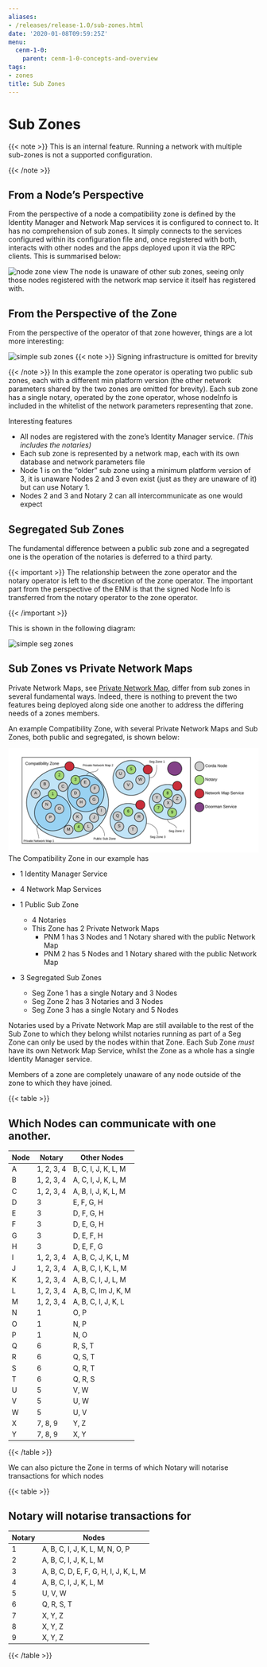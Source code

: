```yaml
---
aliases:
- /releases/release-1.0/sub-zones.html
date: '2020-01-08T09:59:25Z'
menu:
  cenm-1-0:
    parent: cenm-1-0-concepts-and-overview
tags:
- zones
title: Sub Zones
---
```



# Sub Zones

{{< note >}}
This is an internal feature. Running a network with multiple sub-zones is not a supported configuration.

{{< /note >}}

## From a Node’s Perspective

From the perspective of a node a compatibility zone is defined by the Identity Manager and Network Map services it is
configured to connect to. It has no comprehension of sub zones. It simply connects to the services configured within its
configuration file and, once registered with both, interacts with other nodes and the apps deployed upon it via the
RPC clients. This is summarised below:

![node zone view](/en/images/node-zone-view.png "node zone view")
The node is unaware of other sub zones, seeing only those nodes registered with the network map service it itself has
registered with.


## From the Perspective of the Zone

From the perspective of the operator of that zone however, things are a lot more interesting:

![simple sub zones](/en/images/simple-sub-zones.png "simple sub zones")
{{< note >}}
Signing infrastructure is omitted for brevity

{{< /note >}}
In this example the zone operator is operating two public sub zones, each with a different min platform version (the
other network parameters shared by the two zones are omitted for brevity). Each sub zone has a single notary, operated
by the zone operator, whose nodeInfo is included in the whitelist of the network parameters representing that zone.

Interesting features


* All nodes are registered with the zone’s Identity Manager service. *(This includes the notaries)*
* Each sub zone is represented by a network map, each with its own database and network parameters file
* Node 1 is on the “older” sub zone using a minimum platform version of 3, it is unaware Nodes 2 and 3 even exist
(just as they are unaware of it) but can use Notary 1.
* Nodes 2 and 3 and Notary 2 can all intercommunicate as one would expect


## Segregated Sub Zones

The fundamental difference between a public sub zone and a segregated one is the operation of the notaries is
deferred to a third party.


{{< important >}}
The relationship between the zone operator and the notary operator is left to the discretion
of the zone operator. The important part from the perspective of the ENM is that the signed Node Info
is transferred from the notary operator to the zone operator.


{{< /important >}}

This is shown in the following diagram:

![simple seg zones](/en/images/simple-seg-zones.png "simple seg zones")

## Sub Zones vs Private Network Maps

Private Network Maps, see [Private Network Map](private-network-map.md), differ from sub zones in several fundamental ways. Indeed, there
is nothing to prevent the two features being deployed along side one another to address the differing needs of a zones
members.

An example Compatibility Zone, with several Private Network Maps and Sub Zones, both public and segregated, is shown
below:

![zones and private networks](resources/zones-and-private-networks.png "zones and private networks")
The Compatibility Zone in our example has


* 1 Identity Manager Service
* 4 Network Map Services
* 1 Public Sub Zone
    * 4 Notaries
    * This Zone has 2 Private Network Maps
        * PNM 1 has 3 Nodes and 1 Notary shared with the public Network Map
        * PNM 2 has 5 Nodes and 1 Notary shared with the public Network Map




* 3 Segregated Sub Zones
    * Seg Zone 1 has a single Notary and 3 Nodes
    * Seg Zone 2 has 3 Notaries and 3 Nodes
    * Seg Zone 3 has a single Notary and 5 Nodes



Notaries used by a Private Network Map are still available to the rest of the Sub Zone to which they belong whilst
notaries running as part of a Seg Zone can only be used by the nodes within that Zone. Each Sub Zone *must* have
its own Network Map Service, whilst the Zone as a whole has a single Identity Manager service.

Members of a zone are completely unaware of any node outside of the zone to which they have joined.


{{< table >}}


## Which Nodes can communicate with one another.

|Node|Notary|Other Nodes|
|-----|----------|-------------------|
|A|1, 2, 3, 4|B, C, I, J, K, L, M|
|B|1, 2, 3, 4|A, C, I, J, K, L, M|
|C|1, 2, 3, 4|A, B, I, J, K, L, M|
|D|3|E, F, G, H|
|E|3|D, F, G, H|
|F|3|D, E, G, H|
|G|3|D, E, F, H|
|H|3|D, E, F, G|
|I|1, 2, 3, 4|A, B, C, J, K, L, M|
|J|1, 2, 3, 4|A, B, C, I, K, L, M|
|K|1, 2, 3, 4|A, B, C, I, J, L, M|
|L|1, 2, 3, 4|A, B, C, Im J, K, M|
|M|1, 2, 3, 4|A, B, C, I, J, K, L|
|N|1|O, P|
|O|1|N, P|
|P|1|N, O|
|Q|6|R, S, T|
|R|6|Q, S, T|
|S|6|Q, R, T|
|T|6|Q, R, S|
|U|5|V, W|
|V|5|U, W|
|W|5|U, V|
|X|7, 8, 9|Y, Z|
|Y|7, 8, 9|X, Y|

{{< /table >}}

We can also picture the Zone in terms of which Notary will notarise transactions for which nodes


{{< table >}}


## Notary will notarise transactions for

|Notary|Nodes|
|------|-------------------------------------|
|1|A, B, C, I, J, K, L, M, N, O, P|
|2|A, B, C, I, J, K, L, M|
|3|A, B, C, D, E, F, G, H, I, J, K, L, M|
|4|A, B, C, I, J, K, L, M|
|5|U, V, W|
|6|Q, R, S, T|
|7|X, Y, Z|
|8|X, Y, Z|
|9|X, Y, Z|

{{< /table >}}

